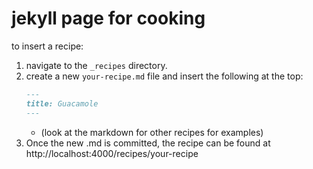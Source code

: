 # jekyll page for cooking

to insert a recipe:
  
  1.  navigate to the `_recipes` directory. 
  2.  create a new `your-recipe.md` file and insert the following at the top: 
        ```markdown
       ---
       title: Guacamole
       ---
       ``` 
        * (look at the markdown for other recipes for examples)
   3. Once the new .md is committed, the recipe can be found at http://localhost:4000/recipes/your-recipe 
